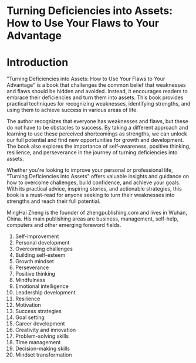 # Turning Deficiencies into Assets: How to Use Your Flaws to Your Advantage

# Introduction

"Turning Deficiencies into Assets: How to Use Your Flaws to Your Advantage" is a book that challenges the common belief that weaknesses and flaws should be hidden and avoided. Instead, it encourages readers to embrace their deficiencies and turn them into assets. This book provides practical techniques for recognizing weaknesses, identifying strengths, and using them to achieve success in various areas of life.

The author recognizes that everyone has weaknesses and flaws, but these do not have to be obstacles to success. By taking a different approach and learning to use these perceived shortcomings as strengths, we can unlock our full potential and find new opportunities for growth and development. The book also explores the importance of self-awareness, positive thinking, resilience, and perseverance in the journey of turning deficiencies into assets.

Whether you're looking to improve your personal or professional life, "Turning Deficiencies into Assets" offers valuable insights and guidance on how to overcome challenges, build confidence, and achieve your goals. With its practical advice, inspiring stories, and actionable strategies, this book is a must-read for anyone seeking to turn their weaknesses into strengths and reach their full potential.

MingHai Zheng is the founder of zhengpublishing.com and lives in Wuhan, China. His main publishing areas are business, management, self-help, computers and other emerging foreword fields.



1. Self-improvement
2. Personal development
3. Overcoming challenges
4. Building self-esteem
5. Growth mindset
6. Perseverance
7. Positive thinking
8. Mindfulness
9. Emotional intelligence
10. Leadership development
11. Resilience
12. Motivation
13. Success strategies
14. Goal setting
15. Career development
16. Creativity and innovation
17. Problem-solving skills
18. Time management
19. Decision-making skills
20. Mindset transformation

